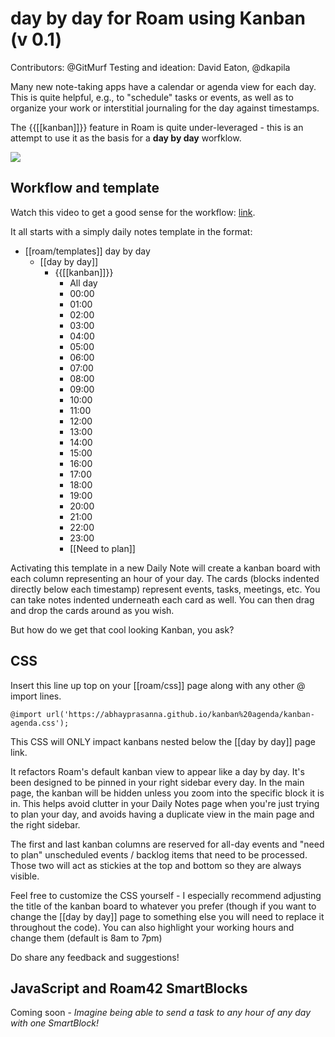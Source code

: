 # day by day for Roam using Kanban (v 0.1)

Contributors: @GitMurf
Testing and ideation: David Eaton, @dkapila

Many new note-taking apps have a calendar or agenda view for each day. This is quite helpful, e.g., to "schedule" tasks or events, as well as to organize your work or interstitial journaling for the day against timestamps.

The {{[[kanban]]}} feature in Roam is quite under-leveraged - this is an attempt to use it as the basis for a **day by day** worfklow.

![](https://github.com/abhayprasanna/abhayprasanna.github.io/blob/master/kanban%20agenda/kanban%20agenda%20screenshot.png?raw=true)

## Workflow and template

Watch this video to get a good sense for the workflow: [link](https://www.loom.com/share/2598148d5ae74a4bb732c702c5d44be0).

It all starts with a simply daily notes template in the format:

- [[roam/templates]] day by day
    - [[day by day]]
        - {{[[kanban]]}}
            - All day
            - 00:00
            - 01:00
            - 02:00
            - 03:00
            - 04:00
            - 05:00
            - 06:00
            - 07:00
            - 08:00
            - 09:00
            - 10:00
            - 11:00
            - 12:00
            - 13:00
            - 14:00
            - 15:00
            - 16:00
            - 17:00
            - 18:00
            - 19:00
            - 20:00
            - 21:00
            - 22:00
            - 23:00
            - [[Need to plan]]


Activating this template in a new Daily Note will create a kanban board with each column representing an hour of your day. The cards (blocks indented directly below each timestamp) represent events, tasks, meetings, etc. You can take notes indented underneath each card as well. You can then drag and drop the cards around as you wish.

But how do we get that cool looking Kanban, you ask?

## CSS

Insert this line up top on your [[roam/css]] page along with any other @ import lines.
```
@import url('https://abhayprasanna.github.io/kanban%20agenda/kanban-agenda.css');
```
This CSS will ONLY impact kanbans nested below the [[day by day]] page link.

It refactors Roam's default kanban view to appear like a day by day. It's been designed to be pinned in your right sidebar every day. In the main page, the kanban will be hidden unless you zoom into the specific block it is in. This helps avoid clutter in your Daily Notes page when you're just trying to plan your day, and avoids having a duplicate view in the main page and the right sidebar.

The first and last kanban columns are reserved for all-day events and "need to plan" unscheduled events / backlog items that need to be processed. Those two will act as stickies at the top and bottom so they are always visible.

Feel free to customize the CSS yourself - I especially recommend adjusting the title of the kanban board to whatever you prefer (though if you want to change the [[day by day]] page to something else you will need to replace it throughout the code). You can also highlight your working hours and change them (default is 8am to 7pm)

Do share any feedback and suggestions!

## JavaScript and Roam42 SmartBlocks

Coming soon - *Imagine being able to send a task to any hour of any day with one SmartBlock!*
